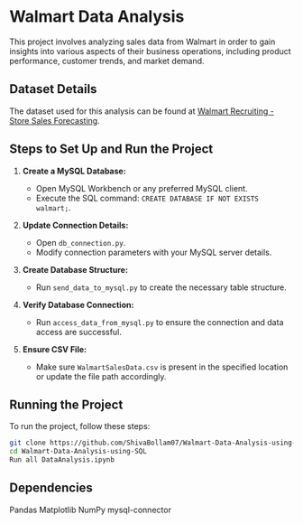 # Walmart Data Analysis


This project involves analyzing sales data from Walmart in order to gain insights into various aspects of their business operations, including product performance, customer trends, and market demand.

## Dataset Details

The dataset used for this analysis can be found at [Walmart Recruiting - Store Sales Forecasting](https://www.kaggle.com/c/walmart-recruiting-store-sales-forecasting).

## Steps to Set Up and Run the Project

1. **Create a MySQL Database:**

   - Open MySQL Workbench or any preferred MySQL client.
   - Execute the SQL command: `CREATE DATABASE IF NOT EXISTS walmart;`.
2. **Update Connection Details:**

   - Open `db_connection.py`.
   - Modify connection parameters with your MySQL server details.
3. **Create Database Structure:**

   - Run `send_data_to_mysql.py` to create the necessary table structure.
4. **Verify Database Connection:**

   - Run `access_data_from_mysql.py` to ensure the connection and data access are successful.
5. **Ensure CSV File:**

   - Make sure `WalmartSalesData.csv` is present in the specified location or update the file path accordingly.

## Running the Project

To run the project, follow these steps:

```bash
git clone https://github.com/ShivaBollam07/Walmart-Data-Analysis-using-SQL.git
cd Walmart-Data-Analysis-using-SQL
Run all DataAnalysis.ipynb
```

## Dependencies

Pandas
Matplotlib
NumPy
mysql-connector
